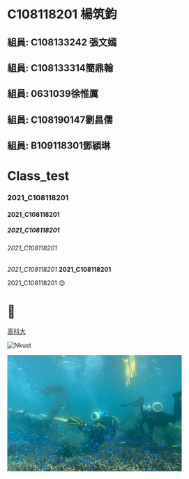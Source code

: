 # C108118201 楊筑鈞
## 組員: C108133242 張文嫣 
## 組員: C108133314簡鼎翰
## 組員: 0631039徐惟厲
## 組員: C108190147劉昌儒
## 組員: B109118301鄧穎琳

# Class_test
### 2021_C108118201
#### 2021_C108118201
##### 2021_C108118201
###### 2021_C108118201

*2021_C108118201*
**2021_C108118201**

2021_C108118201 😍 
# 🐛

[高科大](https://www.nkust.edu.tw/)

![Nkust](https://www.nkust.edu.tw/var/file/0/1000/img/513/182513897.png "NKUST")

![fig](picture.jpg "海底風光")

